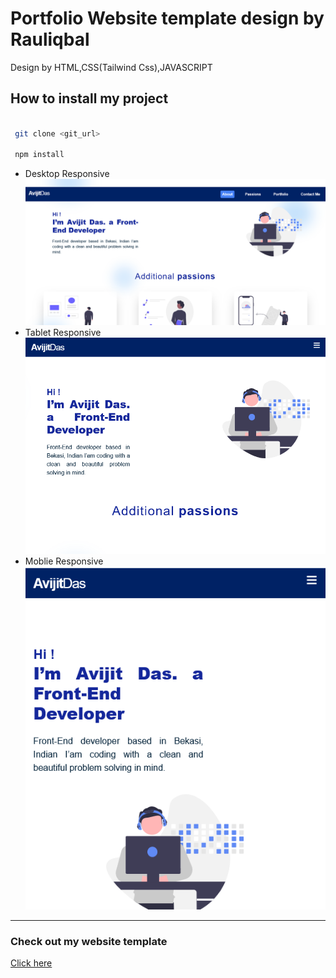 # Portfolio Website template design by Rauliqbal

Design by HTML,CSS(Tailwind Css),JAVASCRIPT

## How to install my project
```bash

 git clone <git_url>

 npm install

```

* Desktop Responsive
  ![desktop](assets/desktop_responsive.png)
* Tablet Responsive
  ![tablet](assets/tablet_responsive.png)
* Moblie Responsive
  ![moblie](assets/mobile_responsive.png)

<hr>

### Check out my website template

[Click here](https://avijitdas126.github.io/Portfoilo_template/build/)
